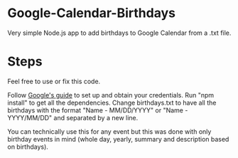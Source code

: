 # Google-Calendar-Birthdays
Very simple Node.js app to add birthdays to Google Calendar from a .txt file.

# Steps
Feel free to use or fix this code.

Follow [Google's guide](https://developers.google.com/drive/api/quickstart/nodejs) to set up and obtain your credentials. 
Run "npm install" to get all the dependencies.
Change birthdays.txt to have all the birthdays with the format "Name - MM/DD/YYYY" or "Name - YYYY/MM/DD" and separated by a new line.

You can technically use this for any event but this was done with only birthday events in mind (whole day, yearly, summary and description based on birthdays).
